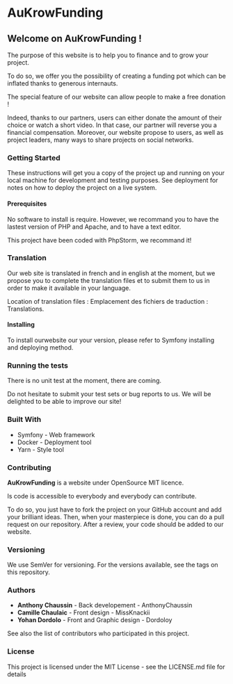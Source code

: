 # **AuKrowFunding**

## Welcome on **AuKrowFunding** ! 

The purpose of this website is to help you to finance and to grow your project.

To do so, we offer you the possibility of creating a funding pot which can be inflated thanks to generous internauts.

The special feature of our website can allow people to make a free donation !

Indeed, thanks to our partners, users can either donate the amount of their choice or watch a short video. In that case, our partner will reverse you a financial compensation. 
Moreover, our website propose to users, as well as project leaders, many ways to share projects on social networks.

### Getting Started
These instructions will get you a copy of the project up and running on your local machine for development and testing purposes. See deployment for notes on how to deploy the project on a live system.

#### Prerequisites
No software to install is require. However, we recommand you to have the lastest version of PHP and Apache, and to have a text editor.

This project have been coded with PhpStorm, we recommand it!

### Translation

Our web site is translated in french and in english at the moment, but we propose you to complete the translation files et to submit them to us in order to make it available in your language.

Location of translation files : 
Emplacement des fichiers de traduction : Translations.

#### Installing

To install ourwebsite our your version, please refer to Symfony installing and deploying method.

### Running the tests

There is no unit test at the moment, there are coming.

Do not hesitate to submit your test sets or bug reports to us. We will be delighted to be able to improve our site!

### Built With
- Symfony - Web framework
- Docker - Deployment tool
- Yarn - Style tool

### Contributing

**AuKrowFunding** is a website under OpenSource MIT licence.

Is code is accessible to everybody and everybody can contribute.

To do so, you just have to fork the project on your GitHub account and add your brilliant ideas. Then, when your masterpiece is done, you can do a pull request on our repository. After a review, your code should be added to our website.

### Versioning
We use SemVer for versioning. For the versions available, see the tags on this repository.
 
### Authors
- **Anthony Chaussin** - Back developement - AnthonyChaussin
- **Camille Chaulaic** - Front design - MissKnackii
- **Yohan Dordolo** - Front and Graphic design - Dordoloy

See also the list of contributors who participated in this project.

### License
This project is licensed under the MIT License - see the LICENSE.md file for details
